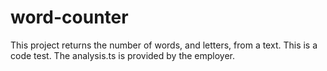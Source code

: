 # word-counter

This project returns the number of words, and letters, from a text. This is a code test. The analysis.ts is provided by the employer.
